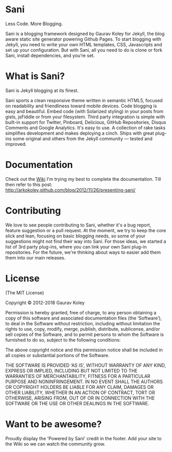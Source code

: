 # Sani

Less Code. More Blogging.

Sani is a blogging framework designed by Gaurav Koley for Jekyll, the blog aware static site generator powering Github Pages. To start blogging with Jekyll, you need to write your own HTML templates, CSS, Javascripts and set up your configuration. But with Sani, all you need to do is  clone or fork Sani, install dependencies, and you’re set.

# What is Sani?

Sani is Jekyll blogging at its finest.

Sani sports a clean responsive theme written in semantic HTML5, focused on readability and friendliness toward mobile devices.
Code blogging is easy and beautiful. Embed code (with Solarized styling) in your posts from gists, jsFiddle or from your filesystem.
Third party integration is simple with built-in support for Twitter, Pinboard, Delicious, GitHub Repositories, Disqus Comments and Google Analytics.
It's easy to use. A collection of rake tasks simplifies development and makes deploying a cinch.
Ships with great plug-ins some original and others from the Jekyll community — tested and improved.

# Documentation

Check out the [Wiki](./wiki) I'm trying my best to complete the documentation. Till then refer to this post: http://arkokoley.github.com/blog/2012/11/26/presenting-sani/

# Contributing

We love to see people contributing to Sani, whether it's a bug report, feature suggestion or a pull request. At the moment, we try to keep the core slick and lean, focusing on basic blogging needs, so some of your suggestions might not find their way into Sani. For those ideas, we started a list of 3rd party plug-ins, where you can link your own Sani plug-in repositories. For the future, we're thinking about ways to easier add them them into our main releases.

# License

(The MIT License)

Copyright © 2012-2018 Gaurav Koley

Permission is hereby granted, free of charge, to any person obtaining a copy of this software and associated documentation files (the ‘Software’), to deal in the Software without restriction, including without limitation the rights to use, copy, modify, merge, publish, distribute, sublicense, and/or sell copies of the Software, and to permit persons to whom the Software is furnished to do so, subject to the following conditions:

The above copyright notice and this permission notice shall be included in all copies or substantial portions of the Software.

THE SOFTWARE IS PROVIDED ‘AS IS’, WITHOUT WARRANTY OF ANY KIND, EXPRESS OR IMPLIED, INCLUDING BUT NOT LIMITED TO THE WARRANTIES OF MERCHANTABILITY, FITNESS FOR A PARTICULAR PURPOSE AND NONINFRINGEMENT. IN NO EVENT SHALL THE AUTHORS OR COPYRIGHT HOLDERS BE LIABLE FOR ANY CLAIM, DAMAGES OR OTHER LIABILITY, WHETHER IN AN ACTION OF CONTRACT, TORT OR OTHERWISE, ARISING FROM, OUT OF OR IN CONNECTION WITH THE SOFTWARE OR THE USE OR OTHER DEALINGS IN THE SOFTWARE.

# Want to be awesome?

Proudly display the 'Powered by Sani' credit in the footer.
Add your site to the Wiki so we can watch the community grow.

